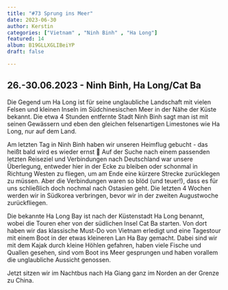 ```yaml
---
title: "#73 Sprung ins Meer"
date: 2023-06-30
author: Kerstin
categories: ["Vietnam" , "Ninh Binh" , "Ha Long"]
featured: 14
album: B19GLLXGLIBeiYP
draft: false

---
```


## 26.-30.06.2023 - Ninh Binh, Ha Long/Cat Ba

Die Gegend um Ha Long ist für seine unglaubliche Landschaft mit vielen Felsen und kleinen Inseln im Südchinesischen Meer in der Nähe der Küste bekannt. Die etwa 4 Stunden entfernte Stadt Ninh Binh sagt man ist mit seinen Gewässern und eben den gleichen felsenartigen Limestones wie Ha Long, nur auf dem Land.

Am letzten Tag in Ninh Binh haben wir unseren Heimflug gebucht - das heißt bald wird es wieder ernst 🤭 Auf der Suche nach einem passenden letzten Reiseziel und Verbindungen nach Deutschland war unsere Überlegung, entweder hier in der Ecke zu bleiben oder schonmal in Richtung Westen zu fliegen, um am Ende eine kürzere Strecke zurücklegen zu müssen. Aber die Verbindungen waren so blöd (und teuer!), dass es für uns schließlich doch nochmal nach Ostasien geht. Die letzten 4 Wochen werden wir in Südkorea verbringen, bevor wir in der zweiten Augustwoche zurückfliegen.

Die bekannte Ha Long Bay ist nach der Küstenstadt Ha Long benannt, wobei die Touren eher von der südlichen Insel Cat Ba starten. Von dort haben wir das klassische Must-Do von Vietnam erledigt und eine Tagestour mit einem Boot in der etwas kleineren Lan Ha Bay gemacht. Dabei sind wir mit dem Kajak durch kleine Höhlen gefahren, haben viele Fische und Quallen gesehen, sind vom Boot ins Meer gesprungen und haben vorallem die unglaubliche Aussicht genossen. 

Jetzt sitzen wir im Nachtbus nach Ha Giang ganz im Norden an der Grenze zu China.